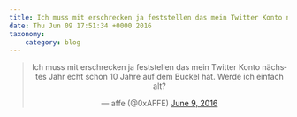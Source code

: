 ```yaml
---
title: Ich muss mit erschrecken ja feststellen das mein Twitter Konto nächstes Jahr echt schon 10 Jahre auf dem Buckel hat. Werde ich einfach alt?
date: Thu Jun 09 17:51:34 +0000 2016
taxonomy:
    category: blog
---
```

<blockquote class="twitter-tweet" align="center"><p lang="de" dir="ltr">Ich muss mit erschrecken ja feststellen das mein Twitter Konto nächstes Jahr echt schon 10 Jahre auf dem Buckel hat. Werde ich einfach alt?</p>&mdash; affe (@0xAFFE) <a href="https://twitter.com/0xAFFE/status/740964569930182657">June 9, 2016</a></blockquote>
